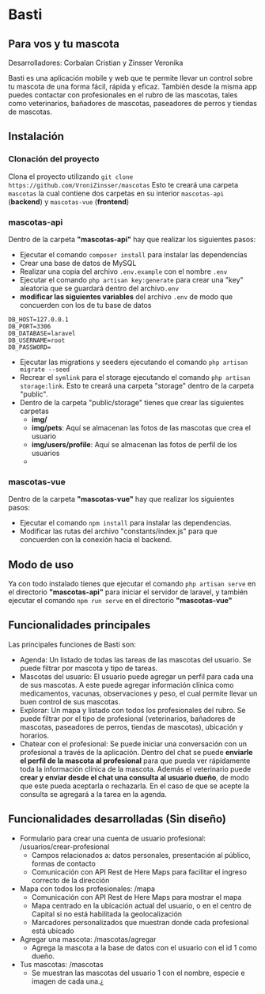 # Basti
## Para vos y tu mascota

Desarrolladores: Corbalan Cristian y Zinsser Veronika

Basti es una aplicación mobile y web que te permite llevar un control sobre tu mascota de una forma fácil, rápida y eficaz. También desde la misma app puedes contactar con profesionales en el rubro de las mascotas, tales como veterinarios, bañadores de mascotas, paseadores de perros y tiendas de mascotas.

## Instalación

### Clonación del proyecto
Clona el proyecto utilizando `git clone https://github.com/VroniZinsser/mascotas`
Esto te creará una carpeta `mascotas` la cual contiene dos carpetas en su interior `mascotas-api` (**backend**) y `mascotas-vue` (**frontend**)

### mascotas-api
Dentro de la carpeta **"mascotas-api"** hay que realizar los siguientes pasos:

- Ejecutar el comando `composer install` para instalar las dependencias
- Crear una base de datos de MySQL
- Realizar una copia del archivo `.env.example` con el nombre `.env`
- Ejecutar el comando `php artisan key:generate` para crear una "key" aleatoria que se guardará  dentro del archivo`.env`
- **modificar las siguientes variables** del archivo `.env` de modo que concuerden con los de tu base de datos
~~~
DB_HOST=127.0.0.1
DB_PORT=3306
DB_DATABASE=laravel
DB_USERNAME=root
DB_PASSWORD=
~~~
- Ejecutar las migrations y seeders ejecutando el comando `php artisan migrate --seed`
- Recrear el `symlink` para el storage ejecutando el comando `php artisan storage:link`. Esto te creará una carpeta "storage" dentro de la carpeta "public".
- Dentro de la carpeta "public/storage" tienes que crear las siguientes carpetas
    - **img/**
    - **img/pets**: Aquí se almacenan las fotos de las mascotas que crea el usuario
    - **img/users/profile**: Aquí se almacenan  las fotos de perfil de los usuarios
    - 
### mascotas-vue
Dentro de la carpeta **"mascotas-vue"** hay que realizar los siguientes pasos:
- Ejecutar el comando `npm install` para instalar las dependencias.
- Modificar las rutas del archivo "constants/index.js" para que concuerden con la conexión hacia el backend. 

## Modo de uso

Ya con todo instalado tienes que ejecutar el comando `php artisan serve` en el directorio **"mascotas-api"** para iniciar el servidor de laravel, y también ejecutar el comando `npm run serve` en el directorio **"mascotas-vue"**

## Funcionalidades principales

Las principales funciones de Basti son:

- Agenda: Un listado de todas las tareas de las mascotas del usuario. Se puede filtrar por mascota y tipo de tareas.
- Mascotas del usuario: El usuario puede agregar un perfil para cada una de sus mascotas. A este puede agregar información clínica como medicamentos, vacunas, observaciones y peso, el cual permite llevar un buen control de sus mascotas.
- Explorar: Un mapa y listado con todos los profesionales del rubro. Se puede filtrar por el tipo de profesional (veterinarios, bañadores de mascotas, paseadores de perros, tiendas de mascotas), ubicación y horarios.
- Chatear con el profesional: Se puede iniciar una conversación con un profesional a través de la aplicación. Dentro del chat se puede **enviarle el perfil de la mascota al profesional** para que pueda ver rápidamente toda la información clínica de la mascota. Además el veterinario puede **crear y enviar desde el chat una consulta al usuario dueño**, de modo que este pueda aceptarla o rechazarla. En el caso de que se acepte la consulta se agregará a la tarea en la agenda.

## Funcionalidades desarrolladas (Sin diseño)
- Formulario para crear una cuenta de usuario profesional: /usuarios/crear-profesional
    - Campos relacionados a: datos personales, presentación al público, formas de contacto
    - Comunicación con API Rest de Here Maps para facilitar el ingreso correcto de la dirección
- Mapa con todos los profesionales: /mapa
    - Comunicación con API Rest de Here Maps para mostrar el mapa
    - Mapa centrado en la ubicación actual del usuario, o en el centro de Capital si no está habilitada la geolocalización
    - Marcadores personalizados que muestran donde cada profesional está ubicado
- Agregar una mascota: /mascotas/agregar 
    - Agrega la mascota a la base de datos con el usuario con el id 1 como dueño.
- Tus mascotas: /mascotas 
    - Se muestran las mascotas del usuario 1 con el nombre, especie e imagen de cada una.¿
